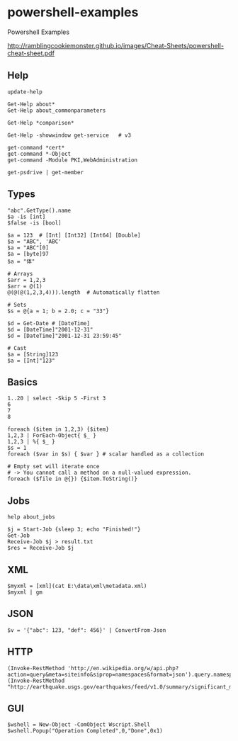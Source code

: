 # powershell-examples
Powershell Examples

http://ramblingcookiemonster.github.io/images/Cheat-Sheets/powershell-cheat-sheet.pdf

## Help

```
update-help

Get-Help about*
Get-Help about_commonparameters

Get-Help *comparison*

Get-Help -showwindow get-service   # v3

get-command *cert*
get-command *-Object
get-command -Module PKI,WebAdministration

get-psdrive | get-member
```

## Types

```
"abc".GetType().name
$a -is [int]
$false -is [bool]

$a = 123  # [Int] [Int32] [Int64] [Double]
$a = "ABC", 'ABC'
$a = "ABC"[0]
$a = [byte]97
$a = "体"

# Arrays
$arr = 1,2,3
$arr = @(1)
@(@(@(1,2,3,4))).length  # Automatically flatten

# Sets
$s = @{a = 1; b = 2.0; c = "33"}

$d = Get-Date # [DateTime]
$d = [DateTime]"2001-12-31"
$d = [DateTime]"2001-12-31 23:59:45"

# Cast
$a = [String]123
$a = [Int]"123"
```

## Basics

```
1..20 | select -Skip 5 -First 3
6
7
8

foreach ($item in 1,2,3) {$item}
1,2,3 | ForEach-Object{ $_ }
1,2,3 | %{ $_ }
$s = 1
foreach ($var in $s) { $var } # scalar handled as a collection

# Empty set will iterate once
# -> You cannot call a method on a null-valued expression.
foreach ($file in @{}) {$item.ToString()}
```

## Jobs

```
help about_jobs

$j = Start-Job {sleep 3; echo "Finished!"}
Get-Job
Receive-Job $j > result.txt
$res = Receive-Job $j
```

## XML

```
$myxml = [xml](cat E:\data\xml\metadata.xml)
$myxml | gm
```

## JSON

```
$v = '{"abc": 123, "def": 456}' | ConvertFrom-Json
```

## HTTP

```
(Invoke-RestMethod 'http://en.wikipedia.org/w/api.php?action=query&meta=siteinfo&siprop=namespaces&format=json').query.namespaces
(Invoke-RestMethod "http://earthquake.usgs.gov/earthquakes/feed/v1.0/summary/significant_month.geojson").features
```

## GUI

```
$wshell = New-Object -ComObject Wscript.Shell
$wshell.Popup("Operation Completed",0,"Done",0x1)
```
